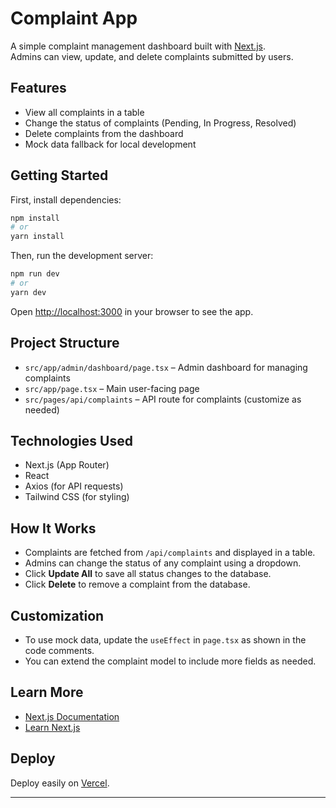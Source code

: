 # Complaint App

A simple complaint management dashboard built with [Next.js](https://nextjs.org).  
Admins can view, update, and delete complaints submitted by users.

## Features

- View all complaints in a table
- Change the status of complaints (Pending, In Progress, Resolved)
- Delete complaints from the dashboard
- Mock data fallback for local development

## Getting Started

First, install dependencies:

```bash
npm install
# or
yarn install
```

Then, run the development server:

```bash
npm run dev
# or
yarn dev
```

Open [http://localhost:3000](http://localhost:3000) in your browser to see the app.

## Project Structure

- `src/app/admin/dashboard/page.tsx` – Admin dashboard for managing complaints
- `src/app/page.tsx` – Main user-facing page
- `src/pages/api/complaints` – API route for complaints (customize as needed)

## Technologies Used

- Next.js (App Router)
- React
- Axios (for API requests)
- Tailwind CSS (for styling)

## How It Works

- Complaints are fetched from `/api/complaints` and displayed in a table.
- Admins can change the status of any complaint using a dropdown.
- Click **Update All** to save all status changes to the database.
- Click **Delete** to remove a complaint from the database.

## Customization

- To use mock data, update the `useEffect` in `page.tsx` as shown in the code comments.
- You can extend the complaint model to include more fields as needed.

## Learn More

- [Next.js Documentation](https://nextjs.org/docs)
- [Learn Next.js](https://nextjs.org/learn)

## Deploy

Deploy easily on [Vercel](https://vercel.com/new?utm_medium=default-template&filter=next.js&utm_source=create-next-app&utm_campaign=create-next-app-readme).

---
